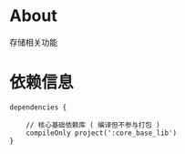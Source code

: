
# About

存储相关功能

# 依赖信息

```
dependencies {

    // 核心基础依赖库 ( 编译但不参与打包 )
    compileOnly project(':core_base_lib')
}
```